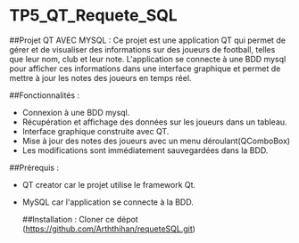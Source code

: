 # TP5_QT_Requete_SQL

##Projet QT AVEC MYSQL :
Ce projet est une application QT qui permet de gérer et de visualiser des informations sur des joueurs de football, telles que leur nom, club et leur note.
L'application se connecte à une BDD mysql pour afficher ces informations dans une interface graphique et permet de mettre à jour les notes des joueurs en temps réel.

##Fonctionnalités :
- Connexion à une BDD mysql.
- Récupération et affichage des données sur les joueurs dans un tableau.
- Interface graphique construite avec QT.
- Mise à jour des notes des joueurs avec un menu déroulant(QComboBox)
- Les modifications sont immédiatement sauvegardées dans la BDD.

 ##Prérequis :
 - QT creator car le projet utilise le framework Qt.
 - MySQL car l'application se connecte à la BDD.

   ##Installation :
   Cloner ce dépot (https://github.com/Arththihan/requeteSQL.git)

